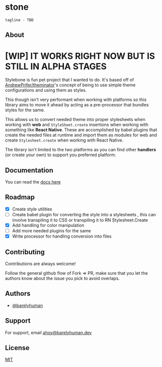 # stone

`tagline - TBD`

## About

# [WIP] IT WORKS RIGHT NOW BUT IS STILL IN ALPHA STAGES

Stylebone is fun pet project that I wanted to do.
It's based off of [AndrewPrifer/theminator](https://github.com/AndrewPrifer/theminator)'s concept of being to use simple theme configurations and using them as styles.

This though isn't very performant when working with platforms so this library aims to move it ahead by acting as a pre-processor that bundles styles for the same.

This allows us to convert needed theme into proper stylesheets when working with **web** and `StyleSheet.create` insertions when working with something like **React Native**. These are accomplished by babel plugins that create the needed files at runtime and import them as modules for web and create `Stylesheet.create` when working with React Native.

The library isn't limited to the two platforms as you can find other **handlers** (or create your own) to support you preferred platform.

## Documentation

You can read the [docs here](/docs/README.md)

## Roadmap

- [x] Create style utilities
- [ ] Create babel plugin for converting the style into a stylesheets , this can involve transpiling it to CSS or transpiling it to RN Stylesheet.Create
- [x] Add handling for color manipulation
- [ ] Add more needed plugins for the same
- [x] Write processor for handling conversion into files

## Contributing

Contributions are always welcome!

Follow the general github flow of Fork => PR, make sure that you let the authors know about the issue you pick to avoid overlaps.

## Authors

- [@barelyhuman](https://www.github.com/barelyhuman)

## Support

For support, email ahoy@barelyhuman.dev

## License

[MIT](https://choosealicense.com/licenses/mit/)
